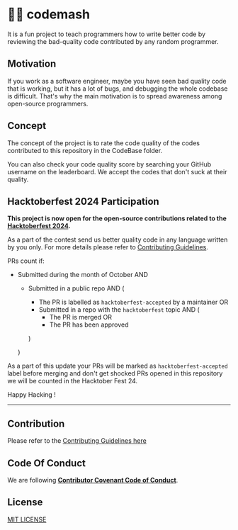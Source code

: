 # :male_detective: codemash

It is a fun project to teach programmers how to write better code by reviewing the bad-quality code contributed by any random programmer.

## Motivation

If you work as a software engineer, maybe you have seen bad quality code that is working, but it has a lot of bugs, and debugging the whole codebase is difficult. That's why the main motivation is to spread awareness among open-source programmers.

## Concept

The concept of the project is to rate the code quality of the codes contributed to this repository in the CodeBase folder.

You can also check your code quality score by searching your GitHub username on the leaderboard. We accept the codes that don't suck at their quality.

## Hacktoberfest 2024 Participation

**This project is now open for the open-source contributions related to the [Hacktoberfest 2024](https://hacktoberfest.com/).**

As a part of the contest send us better quality code in any language written by you only. For more details please refer to [Contributing Guidelines](.github/CONTRIBUTING.md).

PRs count if:

* Submitted during the month of October AND
  * Submitted in a public repo AND (
    * The PR is labelled as `hacktoberfest-accepted` by a maintainer
    OR
    * Submitted in a repo with the `hacktoberfest` topic AND (
      * The PR is merged
      OR
      * The PR has been approved

    )
  
  )

As a part of this update your PRs will be marked as `hacktoberfest-accepted` label before merging and don't get shocked PRs opened in this repository we will be counted in the Hacktober Fest 24.

Happy Hacking !

***

## Contribution

Please refer to the [Contributing Guidelines here](.github/CONTRIBUTING.md)

## Code Of Conduct

We are following [**Contributor Covenant Code of Conduct**](.github/CODE_OF_CONDUCT.md).

## License

[MIT LICENSE](LICENSE)
